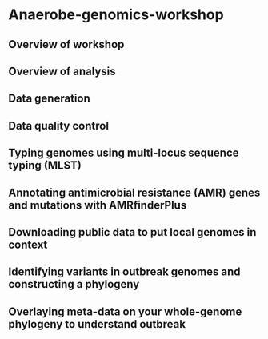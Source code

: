 Anaerobe-genomics-workshop
============================

Overview of workshop
--------------------


Overview of analysis
--------------------


Data generation
---------------


Data quality control
--------------------


Typing genomes using multi-locus sequence typing (MLST)
-------------------------------------------------------


Annotating antimicrobial resistance (AMR) genes and mutations with AMRfinderPlus
--------------------------------------------------------------------------------


Downloading public data to put local genomes in context
-------------------------------------------------------


Identifying variants in outbreak genomes and constructing a phylogeny
---------------------------------------------------------------------


Overlaying meta-data on your whole-genome phylogeny to understand outbreak
--------------------------------------------------------------------------


